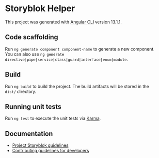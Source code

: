 # Storyblok Helper

This project was generated with [Angular CLI](https://github.com/angular/angular-cli) version 13.1.1.

## Code scaffolding

Run `ng generate component component-name` to generate a new component. You can also use `ng generate directive|pipe|service|class|guard|interface|enum|module`.

## Build

Run `ng build` to build the project. The build artifacts will be stored in the `dist/` directory.

## Running unit tests

Run `ng test` to execute the unit tests via [Karma](https://karma-runner.github.io).

## Documentation

-   [Project Storyblok guidelines](./projects/storyblok/README.md)
-   [Contributing guidelines for developers](./CONTRIBUTING.md)
